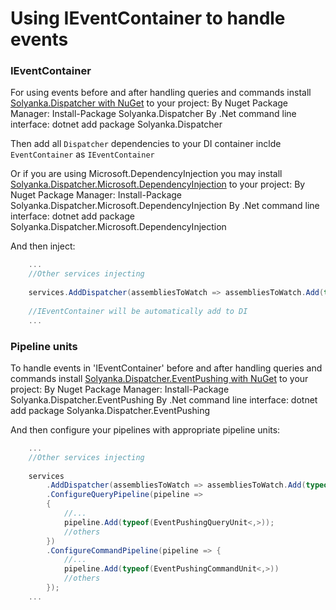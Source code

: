 Using IEventContainer to handle events
===

### IEventContainer

For using events before and after handling queries and commands install [Solyanka.Dispatcher with NuGet](https://www.nuget.org/packages/Solyanka.Dispatcher) to your project:
By Nuget Package Manager:
    Install-Package Solyanka.Dispatcher
By .Net command line interface:
    dotnet add package Solyanka.Dispatcher

Then add all `Dispatcher` dependencies to your DI container inclde `EventContainer` as `IEventContainer`

Or if you are using Microsoft.DependencyInjection you may install [Solyanka.Dispatcher.Microsoft.DependencyInjection](https://www.nuget.org/packages/Solyanka.Dispatcher.Microsoft.DependencyInjection) to your project:
By Nuget Package Manager:
    Install-Package Solyanka.Dispatcher.Microsoft.DependencyInjection
By .Net command line interface:
    dotnet add package Solyanka.Dispatcher.Microsoft.DependencyInjection

And then inject:
```csharp
    ...
    //Other services injecting
    
    services.AddDispatcher(assembliesToWatch => assembliesToWatch.Add(typeof(GetUserQuery).Assembly));
    
    //IEventContainer will be automatically add to DI
    ...
```

### Pipeline units

To handle events in 'IEventContainer' before and after handling queries and commands install [Solyanka.Dispatcher.EventPushing with NuGet](https://www.nuget.org/packages/Solyanka.Dispatcher.EventsPushing) to your project:
By Nuget Package Manager:
    Install-Package Solyanka.Dispatcher.EventPushing
By .Net command line interface:
    dotnet add package Solyanka.Dispatcher.EventPushing

And then configure your pipelines with appropriate pipeline units:
```csharp
    ...
    //Other services injecting
    
    services
        .AddDispatcher(assembliesToWatch => assembliesToWatch.Add(typeof(GetUserQuery).Assembly))
        .ConfigureQueryPipeline(pipeline => 
        {
            //...
            pipeline.Add(typeof(EventPushingQueryUnit<,>));
            //others
        })
        .ConfigureCommandPipeline(pipeline => {
            //...
            pipeline.Add(typeof(EventPushingCommandUnit<,>))
            //others
        });
    ...
```